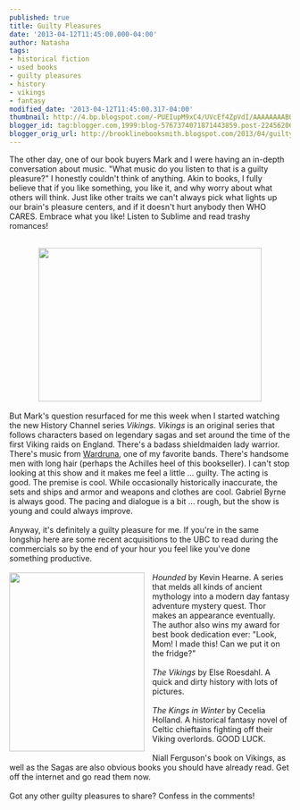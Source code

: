 ```yaml
---
published: true
title: Guilty Pleasures
date: '2013-04-12T11:45:00.000-04:00'
author: Natasha
tags:
- historical fiction
- used books
- guilty pleasures
- history
- vikings
- fantasy
modified_date: '2013-04-12T11:45:00.317-04:00'
thumbnail: http://4.bp.blogspot.com/-PUEIupM9xC4/UVcEf4ZpVdI/AAAAAAAABOY/wE-COoqLh0I/s72-c/vikings.jpg
blogger_id: tag:blogger.com,1999:blog-5767374071871443859.post-2245620673475287550
blogger_orig_url: http://brooklinebooksmith.blogspot.com/2013/04/guilty-pleasures.html
---
```


The other day, one of our book buyers Mark and I were having an in-depth conversation about music. "What music do you listen to that is a guilty pleasure?" I honestly couldn't think of anything. Akin to books, I fully believe that if you like something, you like it, and why worry about what others will think. Just like other traits we can't always pick what lights up our brain's pleasure centers, and if it doesn't hurt anybody then WHO CARES. Embrace what you like! Listen to Sublime and read trashy romances!<br /><br /><div class="separator" style="clear: both; text-align: center;"><a href="http://4.bp.blogspot.com/-PUEIupM9xC4/UVcEf4ZpVdI/AAAAAAAABOY/wE-COoqLh0I/s1600/vikings.jpg" imageanchor="1" style="margin-left: 1em; margin-right: 1em;"><img border="0" height="275" src="http://4.bp.blogspot.com/-PUEIupM9xC4/UVcEf4ZpVdI/AAAAAAAABOY/wE-COoqLh0I/s400/vikings.jpg" width="400" /></a></div><div class="separator" style="clear: both; text-align: center;"><br /></div>But Mark's question resurfaced for me this week when I started watching the new History Channel series <i>Vikings. Vikings</i>&nbsp;is an original series that follows characters based on legendary sagas and set around the time of the first Viking raids on England. There's a badass shieldmaiden lady warrior. There's music from <a href="http://www.wardruna.com/about/">Wardruna</a>, one of my favorite bands. There's handsome men with long hair (perhaps the Achilles heel of this bookseller). I can't stop looking at this show and it makes me feel a little ... guilty. The acting is good. The premise is cool. While occasionally historically inaccurate, the sets and ships and armor and weapons and clothes are cool. Gabriel Byrne is always good. The pacing and dialogue is a bit ... rough, but the show is young and could always improve.<br /><br />Anyway, it's definitely a guilty pleasure for me. If you're in the same longship here are some recent acquisitions to the UBC to read during the commercials so by the end of your hour you feel like you've done something productive.<br /><br /><div class="separator" style="clear: both; text-align: center;"><a href="http://2.bp.blogspot.com/-nwFzQ_v_Lkc/UVcHTaQy1BI/AAAAAAAABOo/ZIqbhyZsHkM/s1600/vikinghoard.jpg" imageanchor="1" style="clear: left; float: left; margin-bottom: 1em; margin-right: 1em;"><img border="0" height="320" src="http://2.bp.blogspot.com/-nwFzQ_v_Lkc/UVcHTaQy1BI/AAAAAAAABOo/ZIqbhyZsHkM/s320/vikinghoard.jpg" width="242" /></a></div><i>Hounded </i>by Kevin Hearne. A series that melds all kinds of ancient mythology into a modern day fantasy adventure mystery quest. Thor makes an&nbsp;appearance&nbsp;eventually. The author also wins my award for best book dedication ever: "Look, Mom! I made this! Can we put it on the fridge?"<br /><br /><i>The Vikings</i> by Else Roesdahl. A quick and dirty history with lots of pictures.<br /><br /><i>The Kings in Winter</i> by Cecelia Holland. A historical fantasy novel of Celtic chieftains fighting off their Viking overlords. GOOD LUCK.<br /><br />Niall Ferguson's book on Vikings, as well as the Sagas are also obvious books you should have already read. Get off the internet and go read them now.<br /><br />Got any other guilty pleasures to share? Confess in the comments!